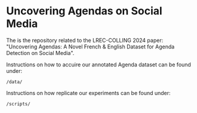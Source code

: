 # Uncovering Agendas on Social Media

The is the repository related to the LREC-COLLING 2024 paper: "Uncovering Agendas: A Novel French & English Dataset for Agenda Detection on Social Media".

Instructions on how to accuire our annotated Agenda dataset can be found under:
```
/data/
```

Instructions on how replicate our experiments can be found under:
```
/scripts/
```
